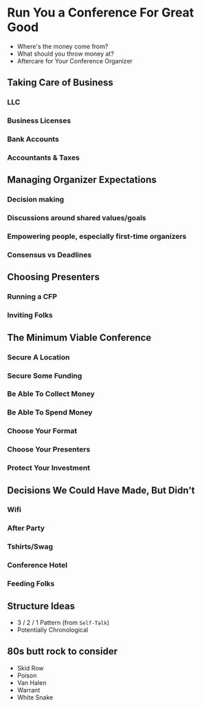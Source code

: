 # Run You a Conference For Great Good
- Where's the money come from?
- What should you throw money at?
- Aftercare for Your Conference Organizer

## Taking Care of Business
### LLC
### Business Licenses
### Bank Accounts
### Accountants & Taxes

## Managing Organizer Expectations
### Decision making
### Discussions around shared values/goals
### Empowering people, especially first-time organizers
### Consensus vs Deadlines

## Choosing Presenters
### Running a CFP
### Inviting Folks

## The Minimum Viable Conference
### Secure A Location
### Secure Some Funding
### Be Able To Collect Money
### Be Able To Spend Money
### Choose Your Format
### Choose Your Presenters
### Protect Your Investment

## Decisions We Could Have Made, But Didn't
### Wifi
### After Party
### Tshirts/Swag
### Conference Hotel
### Feeding Folks

## Structure Ideas
- 3 / 2 / 1 Pattern (from `Self-Talk`)
- Potentially Chronological

## 80s butt rock to consider
- Skid Row
- Poison
- Van Halen
- Warrant
- White Snake
